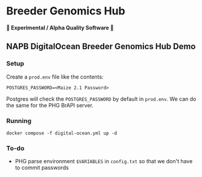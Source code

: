 # Breeder Genomics Hub
**🧬 Experimental / Alpha Quality Software 🧪**
## NAPB DigitalOcean Breeder Genomics Hub Demo
### Setup
Create a `prod.env` file like the contents:
```
POSTGRES_PASSWORD=<Maize 2.1 Password>
```

Postgres will check the `POSTGRES_PASSWORD` by default in `prod.env`. We can do the same for the PHG BrAPI server.

### Running
```
docker compose -f digital-ocean.yml up -d
```

### To-do
* PHG parse environment `$VARIABLES` in `config.txt` so that we don't have to commit passwords